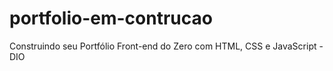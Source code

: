 # portfolio-em-contrucao
Construindo seu Portfólio Front-end do Zero com HTML, CSS e JavaScript - DIO
